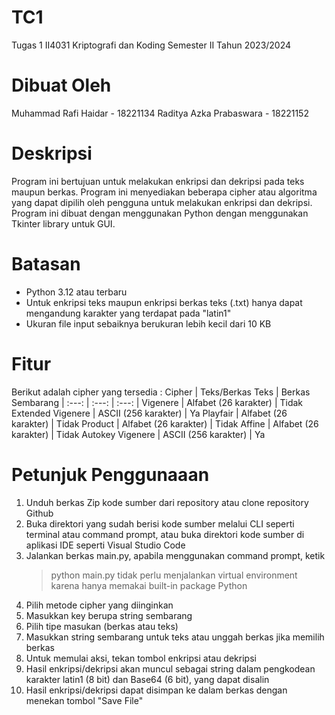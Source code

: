 # TC1
 Tugas 1 II4031 Kriptografi dan Koding Semester II Tahun 2023/2024
 # Dibuat Oleh
 Muhammad Rafi Haidar - 18221134
 Raditya Azka Prabaswara - 18221152
# Deskripsi
Program ini bertujuan untuk melakukan enkripsi dan dekripsi pada teks maupun berkas. Program ini menyediakan beberapa cipher atau algoritma yang dapat dipilih oleh pengguna untuk melakukan enkripsi dan dekripsi. Program ini dibuat dengan menggunakan Python dengan menggunakan Tkinter library untuk GUI.
# Batasan
- Python 3.12 atau terbaru
- Untuk enkripsi teks maupun enkripsi berkas teks (.txt) hanya dapat mengandung karakter yang terdapat pada "latin1"
- Ukuran file input sebaiknya berukuran lebih kecil dari 10 KB
# Fitur
Berikut adalah cipher yang tersedia :
Cipher | Teks/Berkas Teks | Berkas Sembarang
| :---:   | :---: | :---: |
Vigenere | Alfabet (26 karakter) | Tidak
Extended Vigenere | ASCII (256 karakter) | Ya
Playfair | Alfabet (26 karakter) | Tidak
Product | Alfabet (26 karakter) | Tidak
Affine | Alfabet (26 karakter) | Tidak
Autokey Vigenere | ASCII (256 karakter) | Ya
# Petunjuk Penggunaaan
1. Unduh berkas Zip kode sumber dari repository atau clone repository Github
2. Buka direktori yang sudah berisi kode sumber melalui CLI seperti terminal atau command prompt, atau buka direktori kode sumber di aplikasi IDE seperti Visual Studio Code
3. Jalankan berkas main.py, apabila menggunakan command prompt, ketik
   > python main.py
tidak perlu menjalankan virtual environment karena hanya memakai built-in package Python
4. Pilih metode cipher yang diinginkan
5. Masukkan key berupa string sembarang
6. Pilih tipe masukan (berkas atau teks)
7. Masukkan string sembarang untuk teks atau unggah berkas jika memilih berkas
8. Untuk memulai aksi, tekan tombol enkripsi atau dekripsi
9. Hasil enkripsi/dekripsi akan muncul sebagai string dalam pengkodean karakter latin1 (8 bit) dan Base64 (6 bit), yang dapat disalin
10. Hasil enkripsi/dekripsi dapat disimpan ke dalam berkas dengan menekan tombol "Save File"


